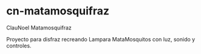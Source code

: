 # cn-matamosquifraz


ClauNoel Matamosquifraz

Proyecto para disfraz recreando Lampara MataMosquitos con luz, sonido y controles.
